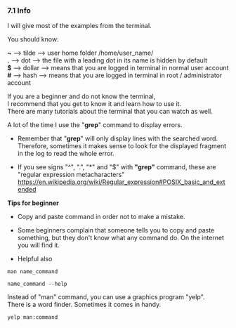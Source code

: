 
### 7.1 Info


I will give most of the examples from the terminal.     

You should know:

**~**    --> tilde --> user home folder  /home/user_name/      
**.**    --> dot --> the file with a leading dot in its name is hidden by default     
**$**   --> dollar --> means that you are logged in terminal in normal user account     
**#**   --> hash  --> means that you are logged in terminal in root / administrator account


If you are a beginner and do not know the terminal,     
I recommend that you get to know it and learn how to use it.    
There are many tutorials about the terminal that you can watch as well.

A lot of the time I use the "**grep**" command to display errors.   

*    Remember that "**grep**" will only display lines with the searched word.    
Therefore, sometimes it makes sense to look for the displayed fragment in the log to read the whole error.

*    If you see signs "^", ".", "*" and "$" with **"grep"** command, these are "regular expression metacharacters"  <https://en.wikipedia.org/wiki/Regular_expression#POSIX_basic_and_extended>

**Tips for beginner**  

*   Copy and paste command in order not to make a mistake.    

*   Some beginners complain that someone tells you to copy and paste something, but they don't know what any command do. On the internet you will find it. 
*   Helpful also
 
```
man name_command
```

```
name_command --help
```

Instead of "man" command, you can use a graphics program "yelp".   
There is a word finder. Sometimes it comes in handy.

```
yelp man:command
```